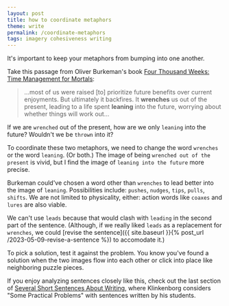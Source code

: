 ```yaml
---
layout: post
title: how to coordinate metaphors
theme: write
permalink: /coordinate-metaphors
tags: imagery cohesiveness writing
---
```


It's important to keep your metaphors from bumping into one another.

Take this passage from Oliver Burkeman's book [Four Thousand Weeks: Time Management for Mortals](https://www.goodreads.com/book/show/54785515-four-thousand-weeks):
> ...most of us were raised [to] prioritize future benefits over current enjoyments. But ultimately it backfires. It **wrenches** us out of the present, leading to a life spent **leaning** into the future, worrying about whether things will work out...

If we are `wrenched` out of the present, how are we only `leaning` into the future?
Wouldn't we be `thrown` into it?

To coordinate these two metaphors, we need to change the word `wrenches` or the word `leaning`.
(Or both.)
The image of being `wrenched out of the present` is vivid, but I find the image of `leaning into the future` more precise.

Burkeman could've chosen a word other than `wrenches` to lead better into the image of `leaning`.
Possibilities include: `pushes`, `nudges`, `tips`, `pulls`, `shifts`.
We are not limited to physicality, either: action words like `coaxes` and `lures` are also viable.

We can't use `leads` because that would clash with `leading` in the second part of the sentence.
(Although, if we really liked `leads` as a replacement for `wrenches`, we could [revise the sentence]({{ site.baseurl }}{% post_url /2023-05-09-revise-a-sentence %}) to accomodate it.)

To pick a solution, test it against the problem.
You know you've found a solution when the two images flow into each other or click into place like neighboring puzzle pieces.

If you enjoy analyzing sentences closely like this, check out the last section of [Several Short Sentences About Writing](https://www.goodreads.com/en/book/show/13155290), where Klinkenborg considers "Some Practical Problems" with sentences written by his students.